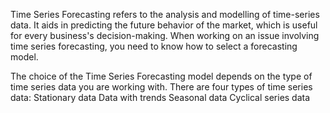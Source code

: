 Time Series Forecasting refers to the analysis and modelling of time-series data. It aids in predicting the future behavior of the market, which is useful for every business's decision-making. When working on an issue involving time series forecasting, you need to know how to select a forecasting model.

The choice of the Time Series Forecasting model depends on the type of time series data you are working with. There are four types of time series data:
Stationary data
Data with trends
Seasonal data
Cyclical series data
